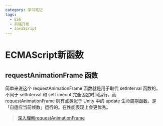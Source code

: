 ```yaml
---
category: 学习笔记
tags:
  - ES6
  - 前端开发
  - JavaScript
---
```

# ECMAScript新函数
## requestAnimationFrame 函数

简单来说这个 requestAnimationFrame 函数就是用于取代 setInterval 函数的。不同于 setInterval 和 setTimeout 完全固定时间运行，而 requestAnimationFrame 则有点类似于 Unity 中的 update 生命周期函数，是「自适应当前帧数」运行的。在性能表现上会更优秀。

> [深入理解requestAnimationFrame](https://www.cnblogs.com/chaogex/p/3960175.html)


